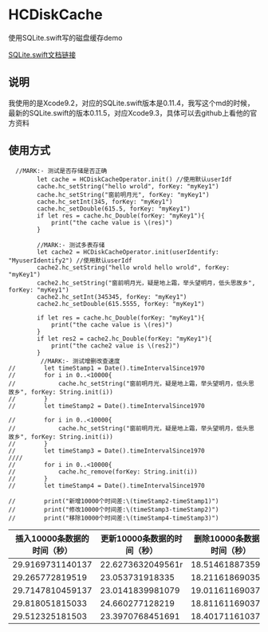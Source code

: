 # HCDiskCache
使用SQLite.swift写的磁盘缓存demo

[SQLite.swift文档链接](https://github.com/stephencelis/SQLite.swift/blob/master/Documentation/Index.md#installation)
## 说明
我使用的是Xcode9.2，对应的SQLite.swift版本是0.11.4，我写这个md的时候，最新的SQLite.swift的版本0.11.5，对应Xcode9.3，具体可以去github上看他的官方资料
## 使用方式
```
  //MARK:- 测试是否存储是否正确
        let cache = HCDiskCacheOperator.init() //使用默认userIdf
        cache.hc_setString("hello wrold", forKey: "myKey1")
        cache.hc_setString("窗前明月光", forKey: "myKey1")
        cache.hc_setInt(345, forKey: "myKey1")
        cache.hc_setDouble(615.5, forKey: "myKey1")
        if let res = cache.hc_Double(forKey: "myKey1"){
            print("the cache value is \(res)")
        }
        
        //MARK:- 测试多表存储
        let cache2 = HCDiskCacheOperator.init(userIdentify: "MyuserIdentify2") //使用默认userIdf
        cache2.hc_setString("hello wrold hello wrold", forKey: "myKey1")
        cache2.hc_setString("窗前明月光，疑是地上霜，举头望明月，低头思故乡", forKey: "myKey1")
        cache2.hc_setInt(345345, forKey: "myKey1")
        cache2.hc_setDouble(615.5555, forKey: "myKey1")
       
        if let res = cache.hc_Double(forKey: "myKey1"){
            print("the cache value is \(res)")
        }
        if let res2 = cache2.hc_Double(forKey: "myKey1"){
            print("the cache2 value is \(res2)")
        }
		 //MARK:- 测试增删改查速度
//        let timeStamp1 = Date().timeIntervalSince1970
//        for i in 0..<10000{
//            cache.hc_setString("窗前明月光，疑是地上霜，举头望明月，低头思故乡", forKey: String.init(i))
//        }
//        let timeStamp2 = Date().timeIntervalSince1970
        
//        for i in 0..<10000{
//            cache.hc_setString("窗前明月光，疑是地上霜，举头望明月，低头思故乡", forKey: String.init(i))
//        }
//        let timeStamp3 = Date().timeIntervalSince1970
////
//        for i in 0..<10000{
//            cache.hc_remove(forKey: String.init(i))
//        }
//        let timeStamp4 = Date().timeIntervalSince1970
        
//        print("新增10000个时间差:\(timeStamp2-timeStamp1)")
//        print("修改10000个时间差:\(timeStamp3-timeStamp2)")
//        print("移除10000个时间差:\(timeStamp4-timeStamp3)")
```
| 插入10000条数据的时间（秒）| 更新10000条数据的时间（秒） | 删除10000条数据的时间（秒） | 
| - | - | - |
| 29.9169731140137 | 22.6273632049561r| 18.5146188735962	 | 
| 29.265772819519 | 23.053731918335 | 18.2116186903566  | 
| 29.7147810459137 | 23.0141839981079 | 19.0116116903796  |
| 29.818051815033 | 24.660277128219 | 18.8116116903796  |
| 29.512325181503 | 23.3970768451691 | 18.4017116103756  |

